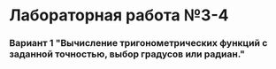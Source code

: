 # Лабораторная работа №3-4
### Вариант 1 "Вычисление тригонометрических функций с заданной точностью, выбор градусов или радиан."
